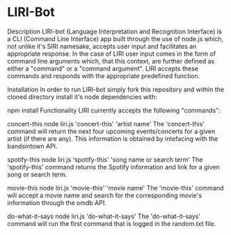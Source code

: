# LIRI-Bot

Description
LIRI-bot (Language Interpretation and Recognition Interface) is a CLI (Command Line Interface) app built through the use of node.js which, not unlike it's SIRI namesake, accepts user input and facilitates an appropriate response. In the case of LIRI user input comes in the form of command line arguments which, that this context, are further defined as either a "command" or a "command argument". LIRI accepts these commands and responds with the appropriate predefined function.

Installation
In order to run LIRI-bot simply fork this repository and within the cloned directory install it's node dependencies with:

npm install
Functionality
LIRI currently accepts the following "commands":

concert-this
node liri.js 'concert-this' 'artist name'
The 'concert-this' command will return the next four upcoming events/concerts for a given artist (if there are any). This information is obtained by intefacing with the bandsintown API.

spotify-this
node liri.js 'spotify-this' 'song name or search term'
The 'spotify-this' command returns the Spotify information and link for a given song or search term.

movie-this
node liri.js 'movie-this' 'movie name'
The 'movie-this' command will accept a movie name and search for the corresponding movie's information through the omdb API.

do-what-it-says
node liri.js 'do-what-it-says'
The 'do-what-it-says' command will run the first command that is logged in the random.txt file.